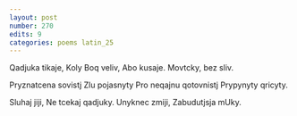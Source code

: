 ```yaml
---
layout: post
number: 270
edits: 9
categories: poems latin_25
---
```


Qadjuka tikaje,
Koly Boq veliv,
Abo kusaje. 
Movtcky, bez sliv.

Pryznatcena sovistj
Zlu pojasnyty
Pro neqajnu qotovnistj
Prypynyty qricyty.

Sluhaj jiji,
Ne tcekaj qadjuky.
Unyknec zmiji,
Zabudutjsja mUky.
